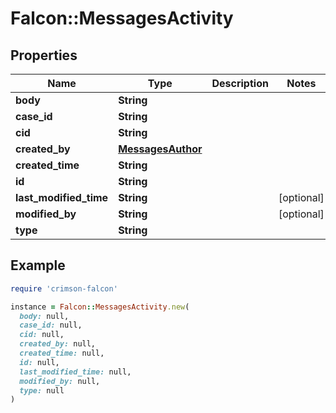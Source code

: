 # Falcon::MessagesActivity

## Properties

| Name | Type | Description | Notes |
| ---- | ---- | ----------- | ----- |
| **body** | **String** |  |  |
| **case_id** | **String** |  |  |
| **cid** | **String** |  |  |
| **created_by** | [**MessagesAuthor**](MessagesAuthor.md) |  |  |
| **created_time** | **String** |  |  |
| **id** | **String** |  |  |
| **last_modified_time** | **String** |  | [optional] |
| **modified_by** | **String** |  | [optional] |
| **type** | **String** |  |  |

## Example

```ruby
require 'crimson-falcon'

instance = Falcon::MessagesActivity.new(
  body: null,
  case_id: null,
  cid: null,
  created_by: null,
  created_time: null,
  id: null,
  last_modified_time: null,
  modified_by: null,
  type: null
)
```

